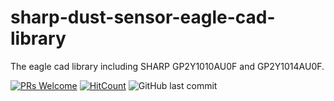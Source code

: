 # sharp-dust-sensor-eagle-cad-library
The eagle cad library including SHARP GP2Y1010AU0F and GP2Y1014AU0F.

[![PRs Welcome](https://img.shields.io/badge/PRs-welcome-brightgreen.svg?style=flat-square)](http://makeapullrequest.com)
[![HitCount](http://hits.dwyl.io/nulLeeKH/sharp-dust-sensor-eagle-cad-library.svg)](http://hits.dwyl.io/nulLeeKH/sharp-dust-sensor-eagle-cad-library)
![GitHub last commit](https://img.shields.io/github/last-commit/nulLeeKH/sharp-dust-sensor-eagle-cad-library.svg)

